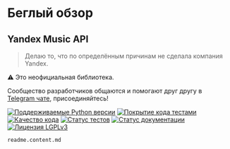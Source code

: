 # Беглый обзор

## Yandex Music API

> Делаю то, что по определённым причинам не сделала компания Yandex.

⚠️ Это неофициальная библиотека.

Сообщество разработчиков общаются и помогают друг другу в [Telegram чате](https://t.me/yandex_music_api), присоединяйтесь!

[![Поддерживаемые Python версии](https://img.shields.io/badge/python-3.7+-blue.svg)](https://pypi.org/project/yandex-music/)
[![Покрытие кода тестами](https://codecov.io/gh/MarshalX/yandex-music-api/branch/main/graph/badge.svg)](https://codecov.io/gh/MarshalX/yandex-music-api)
[![Качество кода](https://api.codacy.com/project/badge/Grade/27011a5a8d9f4b278d1bfe2fe8725fed)](https://app.codacy.com/gh/MarshalX/yandex-music-api)
[![Статус тестов](https://github.com/MarshalX/yandex-music-api/actions/workflows/test.yml/badge.svg?branch=main)](https://github.com/MarshalX/yandex-music-api/actions/workflows/pytest_full.yml)
[![Статус документации](https://readthedocs.org/projects/yandex-music/badge/?version=latest)](https://yandex-music.readthedocs.io/en/latest/?badge=latest)
[![Лицензия LGPLv3](https://img.shields.io/badge/license-LGPLv3-lightgrey.svg)](https://www.gnu.org/licenses/lgpl-3.0.html)

```{toctree}
readme.content.md
```
